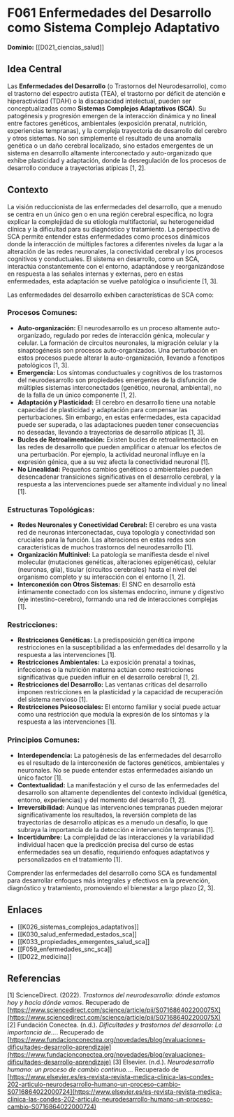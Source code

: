 # F061 Enfermedades del Desarrollo como Sistema Complejo Adaptativo

**Dominio:** [[D021_ciencias_salud]]

## Idea Central

Las **Enfermedades del Desarrollo** (o Trastornos del Neurodesarrollo), como el trastorno del espectro autista (TEA), el trastorno por déficit de atención e hiperactividad (TDAH) o la discapacidad intelectual, pueden ser conceptualizadas como **Sistemas Complejos Adaptativos (SCA)**. Su patogénesis y progresión emergen de la interacción dinámica y no lineal entre factores genéticos, ambientales (exposición prenatal, nutrición, experiencias tempranas), y la compleja trayectoria de desarrollo del cerebro y otros sistemas. No son simplemente el resultado de una anomalía genética o un daño cerebral localizado, sino estados emergentes de un sistema en desarrollo altamente interconectado y auto-organizado que exhibe plasticidad y adaptación, donde la desregulación de los procesos de desarrollo conduce a trayectorias atípicas [1, 2].

## Contexto

La visión reduccionista de las enfermedades del desarrollo, que a menudo se centra en un único gen o en una región cerebral específica, no logra explicar la complejidad de su etiología multifactorial, su heterogeneidad clínica y la dificultad para su diagnóstico y tratamiento. La perspectiva de SCA permite entender estas enfermedades como procesos dinámicos donde la interacción de múltiples factores a diferentes niveles da lugar a la alteración de las redes neuronales, la conectividad cerebral y los procesos cognitivos y conductuales. El sistema en desarrollo, como un SCA, interactúa constantemente con el entorno, adaptándose y reorganizándose en respuesta a las señales internas y externas, pero en estas enfermedades, esta adaptación se vuelve patológica o insuficiente [1, 3].

Las enfermedades del desarrollo exhiben características de SCA como:

### Procesos Comunes:

*   **Auto-organización:** El neurodesarrollo es un proceso altamente auto-organizado, regulado por redes de interacción génica, molecular y celular. La formación de circuitos neuronales, la migración celular y la sinaptogénesis son procesos auto-organizados. Una perturbación en estos procesos puede alterar la auto-organización, llevando a fenotipos patológicos [1, 3].
*   **Emergencia:** Los síntomas conductuales y cognitivos de los trastornos del neurodesarrollo son propiedades emergentes de la disfunción de múltiples sistemas interconectados (genético, neuronal, ambiental), no de la falla de un único componente [1, 2].
*   **Adaptación y Plasticidad:** El cerebro en desarrollo tiene una notable capacidad de plasticidad y adaptación para compensar las perturbaciones. Sin embargo, en estas enfermedades, esta capacidad puede ser superada, o las adaptaciones pueden tener consecuencias no deseadas, llevando a trayectorias de desarrollo atípicas [1, 3].
*   **Bucles de Retroalimentación:** Existen bucles de retroalimentación en las redes de desarrollo que pueden amplificar o atenuar los efectos de una perturbación. Por ejemplo, la actividad neuronal influye en la expresión génica, que a su vez afecta la conectividad neuronal [1].
*   **No Linealidad:** Pequeños cambios genéticos o ambientales pueden desencadenar transiciones significativas en el desarrollo cerebral, y la respuesta a las intervenciones puede ser altamente individual y no lineal [1].

### Estructuras Topológicas:

*   **Redes Neuronales y Conectividad Cerebral:** El cerebro es una vasta red de neuronas interconectadas, cuya topología y conectividad son cruciales para la función. Las alteraciones en estas redes son características de muchos trastornos del neurodesarrollo [1].
*   **Organización Multinivel:** La patología se manifiesta desde el nivel molecular (mutaciones genéticas, alteraciones epigenéticas), celular (neuronas, glía), tisular (circuitos cerebrales) hasta el nivel del organismo completo y su interacción con el entorno [1, 2].
*   **Interconexión con Otros Sistemas:** El SNC en desarrollo está íntimamente conectado con los sistemas endocrino, inmune y digestivo (eje intestino-cerebro), formando una red de interacciones complejas [1].

### Restricciones:

*   **Restricciones Genéticas:** La predisposición genética impone restricciones en la susceptibilidad a las enfermedades del desarrollo y la respuesta a las intervenciones [1].
*   **Restricciones Ambientales:** La exposición prenatal a toxinas, infecciones o la nutrición materna actúan como restricciones significativas que pueden influir en el desarrollo cerebral [1, 2].
*   **Restricciones del Desarrollo:** Las ventanas críticas del desarrollo imponen restricciones en la plasticidad y la capacidad de recuperación del sistema nervioso [1].
*   **Restricciones Psicosociales:** El entorno familiar y social puede actuar como una restricción que modula la expresión de los síntomas y la respuesta a las intervenciones [1].

### Principios Comunes:

*   **Interdependencia:** La patogénesis de las enfermedades del desarrollo es el resultado de la interconexión de factores genéticos, ambientales y neuronales. No se puede entender estas enfermedades aislando un único factor [1].
*   **Contextualidad:** La manifestación y el curso de las enfermedades del desarrollo son altamente dependientes del contexto individual (genética, entorno, experiencias) y del momento del desarrollo [1, 2].
*   **Irreversibilidad:** Aunque las intervenciones tempranas pueden mejorar significativamente los resultados, la reversión completa de las trayectorias de desarrollo atípicas es a menudo un desafío, lo que subraya la importancia de la detección e intervención tempranas [1].
*   **Incertidumbre:** La complejidad de las interacciones y la variabilidad individual hacen que la predicción precisa del curso de estas enfermedades sea un desafío, requiriendo enfoques adaptativos y personalizados en el tratamiento [1].

Comprender las enfermedades del desarrollo como SCA es fundamental para desarrollar enfoques más integrales y efectivos en la prevención, diagnóstico y tratamiento, promoviendo el bienestar a largo plazo [2, 3].

## Enlaces

*   [[K026_sistemas_complejos_adaptativos]]
*   [[K030_salud_enfermedad_estados_sca]]
*   [[K033_propiedades_emergentes_salud_sca]]
*   [[F059_enfermedades_snc_sca]]
*   [[D022_medicina]]

## Referencias

[1] ScienceDirect. (2022). *Trastornos del neurodesarrollo: dónde estamos hoy y hacia dónde vamos*. Recuperado de [https://www.sciencedirect.com/science/article/pii/S071686402200075X](https://www.sciencedirect.com/science/article/pii/S071686402200075X)
[2] Fundación Conectea. (n.d.). *Dificultades y trastornos del desarrollo: La importancia de...*. Recuperado de [https://www.fundacionconectea.org/novedades/blog/evaluaciones-dificultades-desarrollo-aprendizaje](https://www.fundacionconectea.org/novedades/blog/evaluaciones-dificultades-desarrollo-aprendizaje)
[3] Elsevier. (n.d.). *Neurodesarrollo humano: un proceso de cambio continuo...*. Recuperado de [https://www.elsevier.es/es-revista-revista-medica-clinica-las-condes-202-articulo-neurodesarrollo-humano-un-proceso-cambio-S0716864022000724](https://www.elsevier.es/es-revista-revista-medica-clinica-las-condes-202-articulo-neurodesarrollo-humano-un-proceso-cambio-S0716864022000724)


